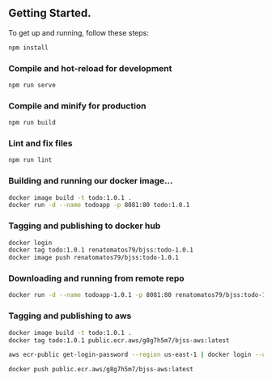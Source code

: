 ## Getting Started.

To get up and running, follow these steps:

```bash
npm install
```

### Compile and hot-reload for development

```bash
npm run serve
```

### Compile and minify for production

```bash
npm run build
```

### Lint and fix files

```bash
npm run lint
```

### Building and running our docker image...

```bash
docker image build -t todo:1.0.1 .
docker run -d --name todoapp -p 8081:80 todo:1.0.1
```

### Tagging and publishing to docker hub

```bash
docker login
docker tag todo:1.0.1 renatomatos79/bjss:todo-1.0.1
docker image push renatomatos79/bjss:todo-1.0.1
```

### Downloading and running from remote repo

```bash
docker run -d --name todoapp-1.0.1 -p 8081:80 renatomatos79/bjss:todo-1.0.1
```

### Tagging and publishing to aws

```bash
docker image build -t todo:1.0.1 .
docker tag todo:1.0.1 public.ecr.aws/g8g7h5m7/bjss-aws:latest

aws ecr-public get-login-password --region us-east-1 | docker login --username AWS --password-stdin public.ecr.aws/g8g7h5m7

docker push public.ecr.aws/g8g7h5m7/bjss-aws:latest
```
